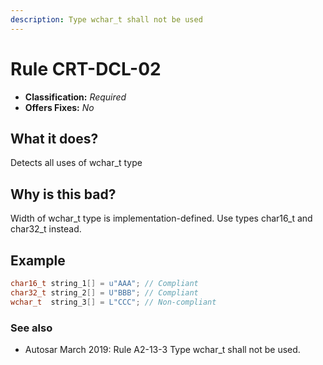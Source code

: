 ```yaml
---
description: Type wchar_t shall not be used
---
```


# Rule CRT-DCL-02

* **Classification:** _Required_
* **Offers Fixes:** _No_

## What it does?

Detects all uses of wchar\_t type

## Why is this bad?

Width of wchar\_t type is implementation-defined. Use types char16\_t and char32\_t instead.

## Example

```cpp
char16_t string_1[] = u"AAA"; // Compliant
char32_t string_2[] = U"BBB"; // Compliant 
wchar_t  string_3[] = L"CCC"; // Non-compliant
```

### See also

* Autosar March 2019: Rule A2-13-3 Type wchar\_t shall not be used.
